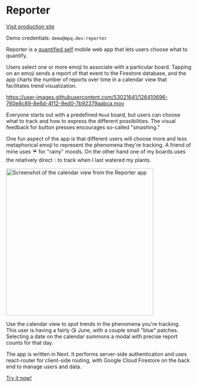 # Reporter

[Visit production site](https://reporter.mpq.dev/)

Demo credentials: `demo@mpq.dev:reporter`

Reporter is a [quantified self](https://en.wikipedia.org/wiki/Quantified_self)
mobile web app that lets users choose what to quantify.

Users select one or more emoji to associate with a particular board. Tapping on
an emoji sends a report of that event to the Firestore database, and the app
charts the number of reports over time in a calendar view that facilitates trend
visualization.

https://user-images.githubusercontent.com/53021641/126410696-760e8c89-8e6d-4f12-9ed0-7b92379aabca.mov

Everyone starts out with a predefined `Mood` board, but users can choose what to
track and how to express the different possibilities. The visual feedback for
button presses encourages so-called "smashing."

One fun aspect of the app is that different users will choose more and less
metaphorical emoji to represent the phenomena they're tracking. A friend of mine
uses ☔ for "rainy" moods. On the other hand one of my boards uses the
relatively direct 💧 to track when I last watered my plants.

<img src="https://mpq.dev/static/reporter-demo-cal.jpg" alt="Screenshot of the calendar view from the Reporter app" width=400/>

Use the calendar view to spot trends in the phenomena you're tracking. This user
is having a fairly 😘 June, with a couple small "blue" patches. Selecting a date
on the calendar summons a modal with precise report counts for that day.

The app is written in Next. It performs server-side authentication and uses
react-router for client-side routing, with Google Cloud Firestore on the back
end to manage users and data.

[Try it now!](https://reporter.mpq.dev/)
